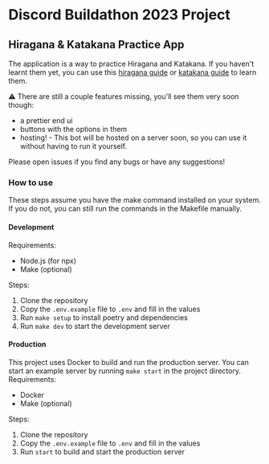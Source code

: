 # Discord Buildathon 2023 Project
## Hiragana & Katakana Practice App

The application is a way to practice Hiragana and Katakana. If you haven't learnt them yet, you can use this [hiragana guide](https://www.tofugu.com/japanese/learn-hiragana/) or [katakana guide](https://www.tofugu.com/japanese/learn-katakana/) to learn them.

⚠️ There are still a couple features missing, you'll see them very soon though:
- a prettier end ui
- buttons with the options in them
- hosting! - This bot will be hosted on a server soon, so you can use it without having to run it yourself.

Please open issues if you find any bugs or have any suggestions!


### How to use
These steps assume you have the make command installed on your system. If you do not, you can still run the commands in the Makefile manually.
#### Development
Requirements:
- Node.js (for npx)
- Make (optional)

Steps:
1. Clone the repository
2. Copy the `.env.example` file to `.env` and fill in the values
2. Run `make setup` to install poetry and dependencies
3. Run `make dev` to start the development server
#### Production
This project uses Docker to build and run the production server. You can start an example server by running `make start` in the project directory.
Requirements:
- Docker
- Make (optional)

Steps:
1. Clone the repository
2. Copy the `.env.example` file to `.env` and fill in the values
3. Run `start` to build and start the production server
